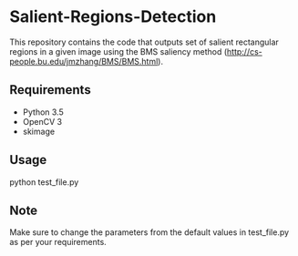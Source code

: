# Salient-Regions-Detection
This repository contains the code that outputs set of salient rectangular regions in a given image using the BMS saliency method (http://cs-people.bu.edu/jmzhang/BMS/BMS.html).

## Requirements
- Python 3.5
- OpenCV 3
- skimage

## Usage
python test_file.py

## Note
Make sure to change the parameters from the default values in test_file.py as per your requirements.
